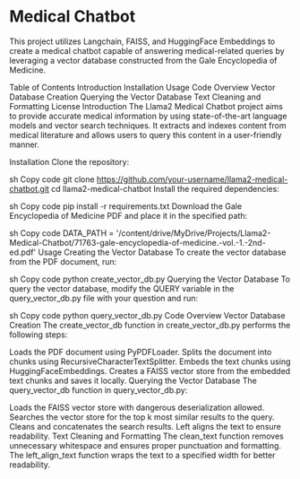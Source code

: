 # Medical Chatbot
This project utilizes Langchain, FAISS, and HuggingFace Embeddings to create a medical chatbot capable of answering medical-related queries by leveraging a vector database constructed from the Gale Encyclopedia of Medicine.

Table of Contents
Introduction
Installation
Usage
Code Overview
Vector Database Creation
Querying the Vector Database
Text Cleaning and Formatting
License
Introduction
The Llama2 Medical Chatbot project aims to provide accurate medical information by using state-of-the-art language models and vector search techniques. It extracts and indexes content from medical literature and allows users to query this content in a user-friendly manner.

Installation
Clone the repository:

sh
Copy code
git clone https://github.com/your-username/llama2-medical-chatbot.git
cd llama2-medical-chatbot
Install the required dependencies:

sh
Copy code
pip install -r requirements.txt
Download the Gale Encyclopedia of Medicine PDF and place it in the specified path:

sh
Copy code
DATA_PATH = '/content/drive/MyDrive/Projects/Llama2-Medical-Chatbot/71763-gale-encyclopedia-of-medicine.-vol.-1.-2nd-ed.pdf'
Usage
Creating the Vector Database
To create the vector database from the PDF document, run:

sh
Copy code
python create_vector_db.py
Querying the Vector Database
To query the vector database, modify the QUERY variable in the query_vector_db.py file with your question and run:

sh
Copy code
python query_vector_db.py
Code Overview
Vector Database Creation
The create_vector_db function in create_vector_db.py performs the following steps:

Loads the PDF document using PyPDFLoader.
Splits the document into chunks using RecursiveCharacterTextSplitter.
Embeds the text chunks using HuggingFaceEmbeddings.
Creates a FAISS vector store from the embedded text chunks and saves it locally.
Querying the Vector Database
The query_vector_db function in query_vector_db.py:

Loads the FAISS vector store with dangerous deserialization allowed.
Searches the vector store for the top k most similar results to the query.
Cleans and concatenates the search results.
Left aligns the text to ensure readability.
Text Cleaning and Formatting
The clean_text function removes unnecessary whitespace and ensures proper punctuation and formatting. The left_align_text function wraps the text to a specified width for better readability.
